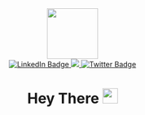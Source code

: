 <div id="header" align="center">
  <img src="https://media.giphy.com/media/LaVp0AyqR5bGsC5Cbm/giphy.gif" width="100"/>
</div>

<div id="badges" align="center">
  
  <a href="www.linkedin.com/in/piotrwaluszek">
    <img src="https://img.shields.io/badge/LinkedIn-blue?style=for-the-badge&logo=linkedin&logoColor=white" alt="LinkedIn Badge"/>
  </a>
  
  <a href="https://www.credly.com/users/piotr-waluszek/badges">
  <img src="https://camo.githubusercontent.com/15d08de27568e4eb390b4be947a292954b8372f81b196ee3f1f8bfca16f8a663/68747470733a2f2f696d672e736869656c64732e696f2f7374617469632f76313f7374796c653d666f722d7468652d6261646765266d6573736167653d437265646c7926636f6c6f723d464636423030266c6f676f3d437265646c79266c6f676f436f6c6f723d464646464646266c6162656c3d"/>
  </a>
  
  <a href="https://twitter.com/peterwalus">
    <img src="https://img.shields.io/badge/Twitter-blue?style=for-the-badge&logo=twitter&logoColor=white" alt="Twitter Badge"/>
  </a>
  
</div>

<div align="center">
  <img src="https://komarev.com/ghpvc/?username=PiotrWaluszek&style=flat-square&color=blue" alt=""/>
  
  <h1>
  Hey There
  <img src="https://media.giphy.com/media/hvRJCLFzcasrR4ia7z/giphy.gif" width="30px"/>
  </h1>
</div>

